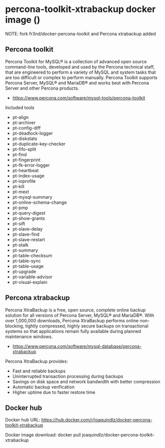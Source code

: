 # percona-toolkit-xtrabackup docker image ()

NOTE: fork fr3nd/docker-percona-toolkit and Percona xtrabackup added

## Percona toolkit

Percona Toolkit for MySQL® is a collection of advanced open source command-line
tools, developed and used by the Percona technical staff, that are engineered
to perform a variety of MySQL and system tasks that are too difficult or
complex to perform manually. Percona Toolkit supports Percona Server, MySQL®
and MariaDB® and works best with Percona Server and other Percona products.

* https://www.percona.com/software/mysql-tools/percona-toolkit

Included tools

* pt-align
* pt-archiver
* pt-config-diff
* pt-deadlock-logger
* pt-diskstats
* pt-duplicate-key-checker
* pt-fifo-split
* pt-find
* pt-fingerprint
* pt-fk-error-logger
* pt-heartbeat
* pt-index-usage
* pt-ioprofile
* pt-kill
* pt-mext
* pt-mysql-summary
* pt-online-schema-change
* pt-pmp
* pt-query-digest
* pt-show-grants
* pt-sift
* pt-slave-delay
* pt-slave-find
* pt-slave-restart
* pt-stalk
* pt-summary
* pt-table-checksum
* pt-table-sync
* pt-table-usage
* pt-upgrade
* pt-variable-advisor
* pt-visual-explain

## Percona xtrabackup

Percona XtraBackup is a free, open source, complete online backup solution for all versions of Percona Server, MySQL® and MariaDB®. With over 1,000,000 downloads, Percona XtraBackup performs online non-blocking, tightly compressed, highly secure backups on transactional systems so that applications remain fully available during planned maintenance windows.

* https://www.percona.com/software/mysql-database/percona-xtrabackup

Percona XtraBackup provides:

* Fast and reliable backups
* Uninterrupted transaction processing during backups
* Savings on disk space and network bandwidth with better compression
* Automatic backup verification
* Higher uptime due to faster restore time

## Docker hub

Docker hub URL:
https://hub.docker.com/r/joaquindlz/docker-percona-toolkit-xtrabackup

Docker image download:
docker pull joaquindlz/docker-percona-toolkit-xtrabackup
